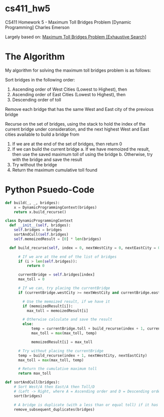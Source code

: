 # cs411_hw5
CS411 Homework 5 - Maximum Toll Bridges Problem [Dynamic Programming]
Charles Emerson

Largely based on: [Maximum Toll Bridges Problem [Exhaustive Search]](https://github.com/cjemerson/cs411_hw2/)


# The Algorithm
My algorithm for solving the maximum toll bridges problem is as follows:

Sort bridges in the following order:
  1. Ascending order of West Cities (Lowest to Highest), then
  2. Ascending order of East Cities (Lowest to Highest), then
  3. Descending order of toll

Remove each bridge that has the same West and East city of the previous bridge

Recurse on the set of bridges, using the stack to hold the index of the current bridge under consideration, and the next highest West and East cities available to build a bridge from 
  1. If we are at the end of the set of bridges, then return 0
  2. If we can build the current bridge
    a. If we have memoized the result, then use the saved maximum toll of using the bridge
    b. Otherwise, try with the bridge and save the result
  3. Try without the bridge
  4. Return the maximum cumulative toll found


# Python Psuedo-Code

``` python
def build(_, _, bridges):
    x = DynamicProgrammingContext(bridges)
    return x.build_recurse()

class DynamicProgrammingContext
  def __init__(self, bridges):
    self.bridges = bridges
    sortAndCull(self.bridges)
    self.memoizedResult = [0] * len(bridges)

  def build_recurse(self, index = 0, nextWestCity = 0, nextEastCity = 0):

      # If we are at the end of the list of bridges
      if (i > len(self.bridges)):
          return 0

      currentBridge = self.bridges[index]
      max_toll = 0

      # If we can, try placing the currentBridge
      if (currentBridge.westCity >= nextWestCity and currentBridge.eastCity >= nextEastCity):

        # Use the memoized result, if we have it
        if (memoizedResult[i]):
          max_toll = memoizedResult[i]

        # Otherwise calculate and save the result
        else:
            temp = currentBridge.toll + build_recurse(index + 1, currentBridge.westCity + 1, currentBridge.eastCity + 1)
            max_toll = max(max_toll, temp)

            memoizedResult[i] = max_toll

      # Try without placing the currentBridge
      temp = build_recurse(index + 1, nextWestCity, nextEastCity)
      max_toll = max(max_toll, temp)

      # Return the cumulative maximum toll
      return max_toll

def sortAndCull(bridges):
    # Sort West/A then East/A then Toll/D
    # (Left -> Right, where A = Ascending order and D = Descending order)
    sort(bridges)

    # A bridge is duplicate (with a less than or equal toll) if it has the same West and East cities as the previous bridge
    remove_subsequent_duplicates(bridges)
```
